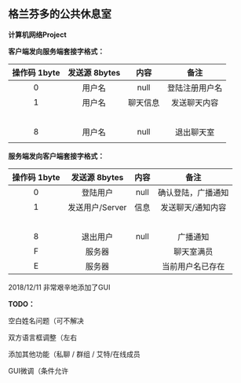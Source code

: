 ## 格兰芬多的公共休息室

**计算机网络Project**



**客户端发向服务端套接字格式：**

| 操作码 1byte | 发送源 8bytes |   内容   |      备注      |
| :----------: | :-----------: | :------: | :------------: |
|      0       |    用户名     |   null   | 登陆注册用户名 |
|      1       |    用户名     | 聊天信息 |  发送聊天内容  |
|              |               |          |                |
|              |               |          |                |
|              |               |          |                |
|              |               |          |                |
|              |               |          |                |
|      8       |    用户名     |   null   |   退出聊天室   |
|              |               |          |                |



**服务端发向客户端套接字格式：**

| 操作码 1byte |  发送源 8bytes  | 内容 |        备注        |
| :----------: | :-------------: | :--: | :----------------: |
|      0       |    登陆用户     | null | 确认登陆，广播通知 |
|      1       | 发送用户/Server | 信息 | 发送聊天/通知内容  |
|              |                 |      |                    |
|              |                 |      |                    |
|              |                 |      |                    |
|              |                 |      |                    |
|              |                 |      |                    |
|      8       |    退出用户     | null |      广播通知      |
|      F       |     服务器      |      |     聊天室满员     |
|      E       |     服务器      |      |  当前用户名已存在  |



2018/12/11 非常艰辛地添加了GUI



**TODO：** 

空白姓名问题（可不解决

双方语言框调整（左右

添加其他功能（私聊 / 群组 / 艾特/在线成员

GUI微调（条件允许

